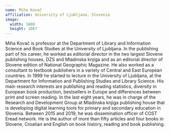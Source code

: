 ```yaml
---
name: Miha Kovač
affiliation: University of Ljubljana, Slovenia
image:
  width: 1600
  height: 1067
---
```


Miha Kovač is professor at the Department of Library and Information Science and Book Studies at the University of Ljubljana. In the publishing part of his career, he worked as editorial director in the two largest Slovene publishing houses, DZS and Mladinska knjiga and as an editorial director of Slovene edition of National Geographic Magazine. He also worked as a consultant to textbook publishers in a variety of Central and East European countries. In 1999 he started to lecture in the University of Ljubljana, at the Department for Information and Publishing Studies and Library Science. His main research interests are publishing and reading statistics, diversity in European book production, bestsellers in Europe and differences between print and screen reading. In the last eight years, he was in charge of the Research and Development Group at Mladinska knjiga publishing house that is developing digital learning tools for primary and secondary education in Slovenia. Between 2015 and 2019, he was dissemination officer of COST Eread network. He is the author of more than fifty articles and four books in Slovene, Croatian and English on book history, reading and book publishing.
